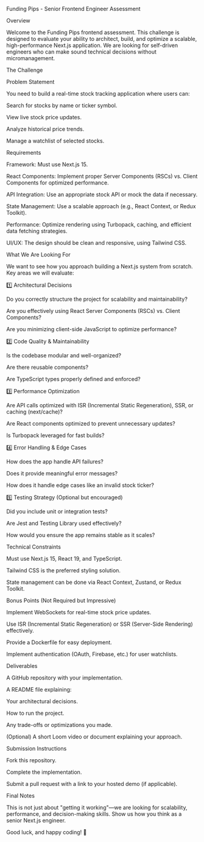 Funding Pips - Senior Frontend Engineer Assessment

Overview

Welcome to the Funding Pips frontend assessment. This challenge is designed to evaluate your ability to architect, build, and optimize a scalable, high-performance Next.js application. We are looking for self-driven engineers who can make sound technical decisions without micromanagement.

The Challenge

Problem Statement

You need to build a real-time stock tracking application where users can:

Search for stocks by name or ticker symbol.

View live stock price updates.

Analyze historical price trends.

Manage a watchlist of selected stocks.

Requirements

Framework: Must use Next.js 15.

React Components: Implement proper Server Components (RSCs) vs. Client Components for optimized performance.

API Integration: Use an appropriate stock API or mock the data if necessary.

State Management: Use a scalable approach (e.g., React Context, or Redux Toolkit).

Performance: Optimize rendering using Turbopack, caching, and efficient data fetching strategies.

UI/UX: The design should be clean and responsive, using Tailwind CSS.

What We Are Looking For

We want to see how you approach building a Next.js system from scratch. Key areas we will evaluate:

1️⃣ Architectural Decisions

Do you correctly structure the project for scalability and maintainability?

Are you effectively using React Server Components (RSCs) vs. Client Components?

Are you minimizing client-side JavaScript to optimize performance?

2️⃣ Code Quality & Maintainability

Is the codebase modular and well-organized?

Are there reusable components?

Are TypeScript types properly defined and enforced?

3️⃣ Performance Optimization

Are API calls optimized with ISR (Incremental Static Regeneration), SSR, or caching (next/cache)?

Are React components optimized to prevent unnecessary updates?

Is Turbopack leveraged for fast builds?

4️⃣ Error Handling & Edge Cases

How does the app handle API failures?

Does it provide meaningful error messages?

How does it handle edge cases like an invalid stock ticker?

5️⃣ Testing Strategy (Optional but encouraged)

Did you include unit or integration tests?

Are Jest and Testing Library used effectively?

How would you ensure the app remains stable as it scales?

Technical Constraints

Must use Next.js 15, React 19, and TypeScript.

Tailwind CSS is the preferred styling solution.

State management can be done via React Context, Zustand, or Redux Toolkit.

Bonus Points (Not Required but Impressive)

Implement WebSockets for real-time stock price updates.

Use ISR (Incremental Static Regeneration) or SSR (Server-Side Rendering) effectively.

Provide a Dockerfile for easy deployment.

Implement authentication (OAuth, Firebase, etc.) for user watchlists.

Deliverables

A GitHub repository with your implementation.

A README file explaining:

Your architectural decisions.

How to run the project.

Any trade-offs or optimizations you made.

(Optional) A short Loom video or document explaining your approach.

Submission Instructions

Fork this repository.

Complete the implementation.

Submit a pull request with a link to your hosted demo (if applicable).

Final Notes

This is not just about "getting it working"—we are looking for scalability, performance, and decision-making skills. Show us how you think as a senior Next.js engineer.

Good luck, and happy coding! 🚀
